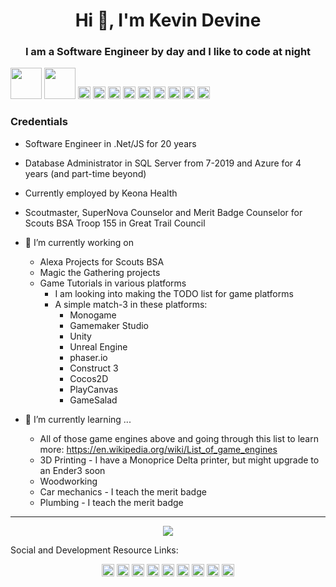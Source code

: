 <h1 align="center">Hi 👋, I'm Kevin Devine</h1>
<h3 align="center">I am a Software Engineer by day and I like to code at night</h3>
<p align="left"><img src="https://cdn.jsdelivr.net/gh/devicons/devicon/icons/vuejs/vuejs-original-wordmark.svg" width="50" height="50" /> <img src="https://cdn.jsdelivr.net/gh/devicons/devicon/icons/react/react-original-wordmark.svg" width="50" height="50" /> <img src="https://cdn.jsdelivr.net/gh/devicons/devicon/icons/amazonwebservices/amazonwebservices-original-wordmark.svg" alt="amazonwebservices" width="20" height="20"/> <img src="https://cdn.jsdelivr.net/gh/devicons/devicon/icons/csharp/csharp-original.svg" alt="csharp" width="20" height="20"/> <img src="https://cdn.jsdelivr.net/gh/devicons/devicon/icons/dot-net/dot-net-original-wordmark.svg" alt="dotnet" width="20" height="20"/> <img src="https://cdn.jsdelivr.net/gh/devicons/devicon/icons/html5/html5-original-wordmark.svg" alt="html5" width="20" height="20"/> <img src="https://cdn.jsdelivr.net/gh/devicons/devicon/icons/javascript/javascript-original.svg" alt="javascript" width="20" height="20"/> <img src="https://cdn.jsdelivr.net/gh/devicons/devicon/icons/mysql/mysql-original-wordmark.svg" alt="mysql" width="20" height="20"/> <img src="https://cdn.jsdelivr.net/gh/devicons/devicon/icons/postgresql/postgresql-original-wordmark.svg" alt="postgresql" width="20" height="20"/> <img src="https://cdn.jsdelivr.net/gh/devicons/devicon/icons/rails/rails-original-wordmark.svg" alt="rails" width="20" height="20"/> <img src="https://cdn.jsdelivr.net/gh/devicons/devicon/icons/redis/redis-original-wordmark.svg" alt="redis" width="20" height="20"/></p>

### Credentials
- Software Engineer in .Net/JS for 20 years
- Database Administrator in SQL Server from 7-2019 and Azure for 4 years (and part-time beyond)
- Currently employed by Keona Health
- Scoutmaster, SuperNova Counselor and Merit Badge Counselor for Scouts BSA Troop 155 in Great Trail Council

- 🔭 I’m currently working on
  - Alexa Projects for Scouts BSA
  - Magic the Gathering projects
  - Game Tutorials in various platforms
    - I am looking into making the TODO list for game platforms
    - A simple match-3 in these platforms:
      - Monogame
      - Gamemaker Studio
      - Unity
      - Unreal Engine
      - phaser.io
      - Construct 3
      - Cocos2D
      - PlayCanvas
      - GameSalad
- 🌱 I’m currently learning ...
  - All of those game engines above and going through this list to learn more: https://en.wikipedia.org/wiki/List_of_game_engines
  - 3D Printing - I have a Monoprice Delta printer, but might upgrade to an Ender3 soon
  - Woodworking
  - Car mechanics - I teach the merit badge
  - Plumbing - I teach the merit badge

******
<p align="center" >
  <a href="https://github.com/anuraghazra/github-readme-stats"> 
<img  src="https://github-readme-stats.vercel.app/api?username=kdevine&&show_icons=true&theme=radical"/>
  </a>
  </p>

Social and Development Resource Links:
<p align="center">
<a href="https://codepen.io/toonela" target="blank"><img align="center" src="https://cdn.jsdelivr.net/npm/simple-icons@3.0.1/icons/codepen.svg" alt="toonela" height="20" width="20" /></a>
<a href="https://dev.to/kdevine" target="blank"><img align="center" src="https://cdn.jsdelivr.net/npm/simple-icons@3.0.1/icons/dev-dot-to.svg" alt="kdevine" height="20" width="20" /></a>
<a href="https://twitter.com/kdevine7800" target="blank"><img align="center" src="https://cdn.jsdelivr.net/npm/simple-icons@3.0.1/icons/twitter.svg" alt="kdevine7800" height="20" width="20" /></a>
<a href="https://linkedin.com/in/kevindevineoh" target="blank"><img align="center" src="https://cdn.jsdelivr.net/npm/simple-icons@3.0.1/icons/linkedin.svg" alt="kevindevineoh" height="20" width="20" /></a>
<a href="https://stackoverflow.com/kdevine" target="blank"><img align="center" src="https://cdn.jsdelivr.net/npm/simple-icons@3.0.1/icons/stackoverflow.svg" alt="kdevine" height="20" width="20" /></a>
<a href="https://codesandbox.com/kdevine" target="blank"><img align="center" src="https://cdn.jsdelivr.net/npm/simple-icons@3.0.1/icons/codesandbox.svg" alt="kdevine" height="20" width="20" /></a>
<a href="https://kaggle.com/toonela" target="blank"><img align="center" src="https://cdn.jsdelivr.net/npm/simple-icons@3.0.1/icons/kaggle.svg" alt="toonela" height="20" width="20" /></a>
<a href="https://fb.com/kevin.devine" target="blank"><img align="center" src="https://cdn.jsdelivr.net/npm/simple-icons@3.0.1/icons/facebook.svg" alt="kevin.devine" height="20" width="20" /></a>
<a href="https://instagram.com/kdevine7800" target="blank"><img align="center" src="https://cdn.jsdelivr.net/npm/simple-icons@3.0.1/icons/instagram.svg" alt="kdevine7800" height="20" width="20" /></a>
</p>

